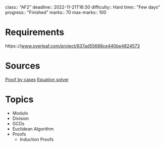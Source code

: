 class:: "AF2"
deadline:: 2022-11-21T16:30
difficulty:: Hard
time:: "Few days"
progress:: "Finished"
marks:: 70
max-marks:: 100

# Requirements
https:://www.overleaf.com/project/637ad55688ce440be4824573

# Sources
[Proof by cases](https:://math.stackexchange.com/questions/1027635/how-can-i-prove-that-the-square-of-an-even-number-ends-in-0-4-6)
[Equation solver](https:://www.wolframalpha.com)

# Topics
- Modulo
- Division
- GCDs
- Euclidean Algorithm
- Proofs
	- Induction Proofs

